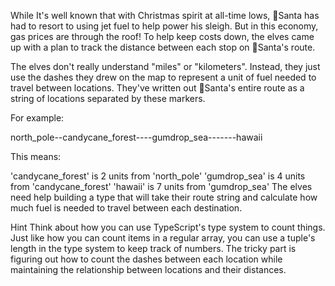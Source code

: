 While It's well known that with Christmas spirit at all-time lows, 🎅Santa has had to resort to using jet fuel to help power his sleigh. But in this economy, gas prices are through the roof! To help keep costs down, the elves came up with a plan to track the distance between each stop on 🎅Santa's route.

The elves don't really understand "miles" or "kilometers". Instead, they just use the dashes they drew on the map to represent a unit of fuel needed to travel between locations. They've written out 🎅Santa's entire route as a string of locations separated by these markers.

For example:

north_pole--candycane_forest----gumdrop_sea-------hawaii

This means:

'candycane_forest' is 2 units from 'north_pole'
'gumdrop_sea' is 4 units from 'candycane_forest'
'hawaii' is 7 units from 'gumdrop_sea'
The elves need help building a type that will take their route string and calculate how much fuel is needed to travel between each destination.

Hint
Think about how you can use TypeScript's type system to count things. Just like how you can count items in a regular array, you can use a tuple's length in the type system to keep track of numbers. The tricky part is figuring out how to count the dashes between each location while maintaining the relationship between locations and their distances.
